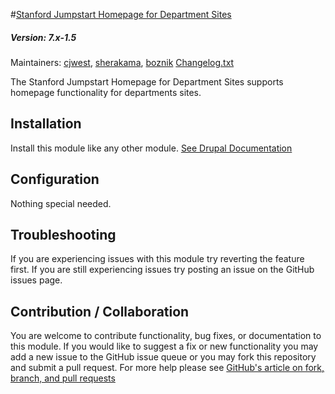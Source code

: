 #[Stanford Jumpstart Homepage for Department Sites](https://github.com/SU-SWS/stanford_jumpstart_home)
##### Version: 7.x-1.5

Maintainers: [cjwest](https://github.com/cjwest), [sherakama](https://github.com/sherakama), [boznik](https://github.com/boznik)
[Changelog.txt](CHANGELOG.txt)

The Stanford Jumpstart Homepage for Department Sites supports homepage functionality for departments sites.


Installation
---

Install this module like any other module. [See Drupal Documentation](https://drupal.org/documentation/install/modules-themes/modules-7)

Configuration
---

Nothing special needed.

Troubleshooting
---

If you are experiencing issues with this module try reverting the feature first. If you are still experiencing issues try posting an issue on the GitHub issues page.

Contribution / Collaboration
---

You are welcome to contribute functionality, bug fixes, or documentation to this module. If you would like to suggest a fix or new functionality you may add a new issue to the GitHub issue queue or you may fork this repository and submit a pull request. For more help please see [GitHub's article on fork, branch, and pull requests](https://help.github.com/articles/using-pull-requests)

